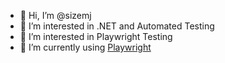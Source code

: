 - 👋 Hi, I’m @sizemj
- 👀 I’m interested in .NET and Automated Testing
- 👀 I’m interested in Playwright Testing 
- 🌱 I’m currently using [Playwright](https://playwright.dev/docs/intro/) 

<!---
sizemj/sizemj is a ✨ special ✨ repository because its `README.md` (this file) appears on your GitHub profile.
You can click the Preview link to take a look at your changes.
--->
